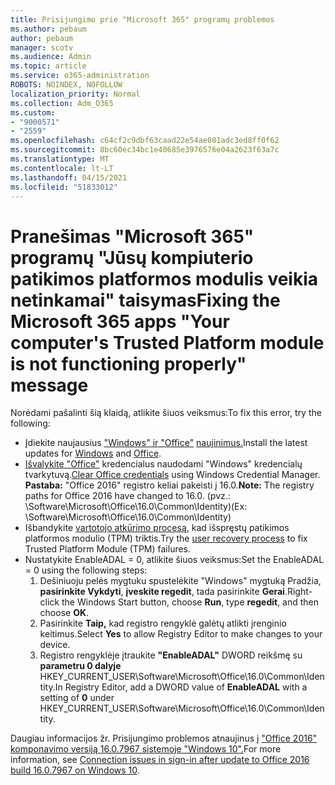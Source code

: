 ```yaml
---
title: Prisijungimo prie "Microsoft 365" programų problemos
ms.author: pebaum
author: pebaum
manager: scotv
ms.audience: Admin
ms.topic: article
ms.service: o365-administration
ROBOTS: NOINDEX, NOFOLLOW
localization_priority: Normal
ms.collection: Adm_O365
ms.custom:
- "9000571"
- "2559"
ms.openlocfilehash: c64cf2c9dbf63caad22e54ae801adc3ed8ff0f62
ms.sourcegitcommit: 8bc60ec34bc1e40685e3976576e04a2623f63a7c
ms.translationtype: MT
ms.contentlocale: lt-LT
ms.lasthandoff: 04/15/2021
ms.locfileid: "51833012"
---
```

# <a name="fixing-the-microsoft-365-apps-your-computers-trusted-platform-module-is-not-functioning-properly-message"></a><span data-ttu-id="db8e4-102">Pranešimas "Microsoft 365" programų "Jūsų kompiuterio patikimos platformos modulis veikia netinkamai" taisymas</span><span class="sxs-lookup"><span data-stu-id="db8e4-102">Fixing the Microsoft 365 apps "Your computer's Trusted Platform module is not functioning properly" message</span></span>

<span data-ttu-id="db8e4-103">Norėdami pašalinti šią klaidą, atlikite šiuos veiksmus:</span><span class="sxs-lookup"><span data-stu-id="db8e4-103">To fix this error, try the following:</span></span>

- <span data-ttu-id="db8e4-104">Įdiekite naujausius ["Windows" ir "Office"](https://support.microsoft.com/help/4027667/windows-10-update) [naujinimus.](https://support.office.com/article/update-office-and-your-computer-with-microsoft-update-2ab296f3-7f03-43a2-8e50-46de917611c5)</span><span class="sxs-lookup"><span data-stu-id="db8e4-104">Install the latest updates for [Windows](https://support.microsoft.com/help/4027667/windows-10-update) and [Office](https://support.office.com/article/update-office-and-your-computer-with-microsoft-update-2ab296f3-7f03-43a2-8e50-46de917611c5).</span></span>
- <span data-ttu-id="db8e4-105">[Išvalykite "Office"](https://docs.microsoft.com/office/troubleshoot/office-suite-issues/another-account-already-signed-in#step-4-clear-cached-credentials-on-the-computer) kredencialus naudodami "Windows" kredencialų tvarkytuvą.</span><span class="sxs-lookup"><span data-stu-id="db8e4-105">[Clear Office credentials](https://docs.microsoft.com/office/troubleshoot/office-suite-issues/another-account-already-signed-in#step-4-clear-cached-credentials-on-the-computer) using Windows Credential Manager.</span></span><br/>
    <span data-ttu-id="db8e4-106">**Pastaba:** "Office 2016" registro keliai pakeisti į 16.0.</span><span class="sxs-lookup"><span data-stu-id="db8e4-106">**Note:** The registry paths for Office 2016 have changed to 16.0.</span></span> <span data-ttu-id="db8e4-107">(pvz.: \Software\Microsoft\Office\16.0\Common\Identity\)</span><span class="sxs-lookup"><span data-stu-id="db8e4-107">(Ex: \Software\Microsoft\Office\16.0\Common\Identity\)</span></span>
- <span data-ttu-id="db8e4-108">Išbandykite [vartotojo atkūrimo procesą,](https://docs.microsoft.com/office365/troubleshoot/administration/connection-issue-when-sign-in-office-2016#symptom-2) kad išspręstų patikimos platformos modulio (TPM) triktis.</span><span class="sxs-lookup"><span data-stu-id="db8e4-108">Try the [user recovery process](https://docs.microsoft.com/office365/troubleshoot/administration/connection-issue-when-sign-in-office-2016#symptom-2) to fix Trusted Platform Module (TPM) failures.</span></span>
- <span data-ttu-id="db8e4-109">Nustatykite EnableADAL = 0, atlikite šiuos veiksmus:</span><span class="sxs-lookup"><span data-stu-id="db8e4-109">Set the EnableADAL = 0 using the following steps:</span></span>  
    1. <span data-ttu-id="db8e4-110">Dešiniuoju pelės mygtuku spustelėkite "Windows" mygtuką Pradžia, **pasirinkite Vykdyti**, **įveskite regedit**, tada pasirinkite **Gerai**.</span><span class="sxs-lookup"><span data-stu-id="db8e4-110">Right-click the Windows Start button, choose **Run**, type **regedit**, and then choose **OK**.</span></span>
    2. <span data-ttu-id="db8e4-111">Pasirinkite **Taip,** kad registro rengyklė galėtų atlikti įrenginio keitimus.</span><span class="sxs-lookup"><span data-stu-id="db8e4-111">Select **Yes** to allow Registry Editor to make changes to your device.</span></span>
    3. <span data-ttu-id="db8e4-112">Registro rengyklėje įtraukite **"EnableADAL"** DWORD reikšmę su **parametru 0 dalyje** HKEY_CURRENT_USER\Software\Microsoft\Office\16.0\Common\Identity.</span><span class="sxs-lookup"><span data-stu-id="db8e4-112">In Registry Editor, add a DWORD value of **EnableADAL** with a setting of **0** under HKEY_CURRENT_USER\Software\Microsoft\Office\16.0\Common\Identity.</span></span>

<span data-ttu-id="db8e4-113">Daugiau informacijos žr. Prisijungimo problemos atnaujinus į ["Office 2016" komponavimo versiją 16.0.7967 sistemoje "Windows 10".](https://docs.microsoft.com/office365/troubleshoot/administration/connection-issue-when-sign-in-office-2016)</span><span class="sxs-lookup"><span data-stu-id="db8e4-113">For more information, see [Connection issues in sign-in after update to Office 2016 build 16.0.7967 on Windows 10](https://docs.microsoft.com/office365/troubleshoot/administration/connection-issue-when-sign-in-office-2016).</span></span>